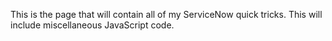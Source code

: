 This is the page that will contain all of my ServiceNow quick tricks. This will include miscellaneous JavaScript code.
